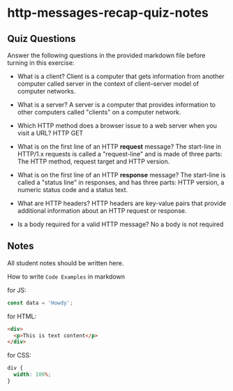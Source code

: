 # http-messages-recap-quiz-notes

## Quiz Questions

Answer the following questions in the provided markdown file before turning in this exercise:

- What is a client?
Client is a computer that gets information from another computer called server in the context of client–server model of computer networks.

- What is a server?
A server is a computer that provides information to other computers called "clients" on a computer network.

- Which HTTP method does a browser issue to a web server when you visit a URL?
HTTP GET

- What is on the first line of an HTTP **request** message?
The start-line in HTTP/1.x requests is called a "request-line" and is made of three parts: The HTTP method, request target and HTTP version.

- What is on the first line of an HTTP **response** message?
The start-line is called a "status line" in responses, and has three parts: HTTP version, a numeric status code and a status text.

- What are HTTP headers?
HTTP headers are key-value pairs that provide additional information about an HTTP request or response.

- Is a body required for a valid HTTP message?
No a body is not required

## Notes

All student notes should be written here.

How to write `Code Examples` in markdown

for JS:

```javascript
const data = 'Howdy';
```

for HTML:

```html
<div>
  <p>This is text content</p>
</div>
```

for CSS:

```css
div {
  width: 100%;
}
```

